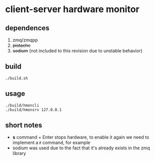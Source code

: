 # client-server hardware monitor

## dependences

1. zmq/zmqpp 
2. ~~pistache~~
3. ~~sodium~~ (not included to this revision due to unstable behavior)
## build

```shell
./build.sh
```

## usage

```shell
./build/hmoncli
./build/hmonsrv 127.0.0.1
```

## short notes

- **s** command + Enter stops hardware, to enable it again we need to implement a **r** command, for example
- sodium was used due to the fact that it's already exists in the zmq library
